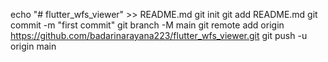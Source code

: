 echo "# flutter_wfs_viewer" >> README.md
git init
git add README.md
git commit -m "first commit"
git branch -M main
git remote add origin https://github.com/badarinarayana223/flutter_wfs_viewer.git
git push -u origin main
